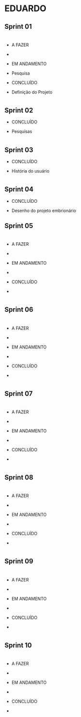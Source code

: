 # EDUARDO

## Sprint 01

# ############
* A FAZER
- 

* EM ANDAMENTO
- Pesquisa 

* CONCLUÍDO
- Definição do Projeto

# ############

## Sprint 02

* CONCLUÍDO
- Pesquisas

# ############

## Sprint 03

* CONCLUÍDO
- História do usuário

# ############

## Sprint 04

* CONCLUÍDO
- Desenho do projeto embrionário

## Sprint 05

# ############
* A FAZER
 - 

* EM ANDAMENTO
- 

* CONCLUÍDO
- 

# ############

## Sprint 06

# ############
* A FAZER
- 

* EM ANDAMENTO
- 

* CONCLUÍDO
- 

# ############

## Sprint 07

# ############
* A FAZER
- 

* EM ANDAMENTO
- 

* CONCLUÍDO
- 

# ############

## Sprint 08

# ############
* A FAZER
- 

* EM ANDAMENTO
- 

* CONCLUÍDO
- 

# ############

## Sprint 09

# ############
* A FAZER
- 

* EM ANDAMENTO
- 

* CONCLUÍDO
- 

# ############

## Sprint 10

# ############
* A FAZER
- 

* EM ANDAMENTO
- 

* CONCLUÍDO
- 